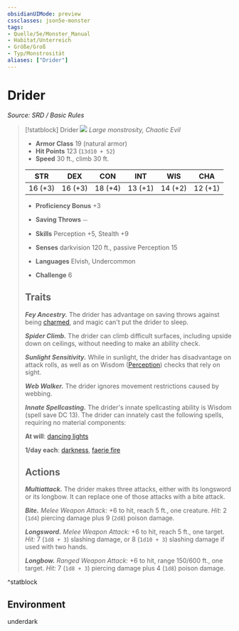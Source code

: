 ```yaml
---
obsidianUIMode: preview
cssclasses: json5e-monster
tags:
- Quelle/5e/Monster_Manual
- Habitat/Unterreich
- Größe/Groß
- Typ/Monstrosität
aliases: ["Drider"]
---
```

# Drider
*Source: SRD / Basic Rules*  

> [!statblock] Drider
> ![](compendium/bestiary/monstrosity/token/drider.png#token)
> *Large monstrosity, Chaotic Evil*
> 
> - **Armor Class** 19  (natural armor)
> - **Hit Points** 123 (`13d10 + 52`)
> - **Speed** 30 ft., climb 30 ft.
> 
> |STR|DEX|CON|INT|WIS|CHA|
> |:---:|:---:|:---:|:---:|:---:|:---:|
> |16 (+3)|16 (+3)|18 (+4)|13 (+1)|14 (+2)|12 (+1)|
> 
> - **Proficiency Bonus** +3
> - **Saving Throws** ⏤
> - **Skills** Perception +5, Stealth +9
> - **Senses** darkvision 120 ft., passive Perception 15
> 
> - **Languages** Elvish, Undercommon
> - **Challenge** 6
> 
> ## Traits
> 
> ***Fey Ancestry.*** The drider has advantage on saving throws against being [charmed](rules/conditions.md#charmed), and magic can't put the drider to sleep.
> 
> ***Spider Climb.*** The drider can climb difficult surfaces, including upside down on ceilings, without needing to make an ability check.
> 
> ***Sunlight Sensitivity.*** While in sunlight, the drider has disadvantage on attack rolls, as well as on Wisdom ([Perception](rules/skills.md#Perception)) checks that rely on sight.
> 
> ***Web Walker.*** The drider ignores movement restrictions caused by webbing.
> 
> ***Innate Spellcasting.*** The drider's innate spellcasting ability is Wisdom (spell save DC 13). The drider can innately cast the following spells, requiring no material components:
> 
> **At will**: [dancing lights](compendium/spells/dancing-lights.md)
> 
> **1/day each**: [darkness](compendium/spells/darkness.md), [faerie fire](compendium/spells/faerie-fire.md)
> 
> ## Actions
> 
> ***Multiattack.*** The drider makes three attacks, either with its longsword or its longbow. It can replace one of those attacks with a bite attack.
> 
> ***Bite.*** *Melee Weapon Attack:* +6 to hit, reach 5 ft., one creature. *Hit:* 2 (`1d4`) piercing damage plus 9 (`2d8`) poison damage.
> 
> ***Longsword.*** *Melee Weapon Attack:* +6 to hit, reach 5 ft., one target. *Hit:* 7 (`1d8 + 3`) slashing damage, or 8 (`1d10 + 3`) slashing damage if used with two hands.
> 
> ***Longbow.*** *Ranged Weapon Attack:* +6 to hit, range 150/600 ft., one target. *Hit:* 7 (`1d8 + 3`) piercing damage plus 4 (`1d8`) poison damage.
^statblock

## Environment

underdark
